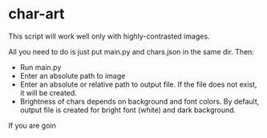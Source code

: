 # char-art
This script will work well only with highly-contrasted images.

All you need to do is just put main.py and chars.json in the same dir. Then:
* Run main.py
* Enter an absolute path to image
* Enter an absolute or relative path to output file. If the file does not exist, it will be created.
* Brightness of chars depends on background and font colors.
 By default, output file is created for bright font (white) and dark background.

If you are goin